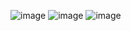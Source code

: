 ![image](https://github.com/DiannondEyes/ContactsApp/assets/53017160/f852574d-a86e-45a0-b63a-b5aa7ecb6c53)
![image](https://github.com/DiannondEyes/ContactsApp/assets/53017160/cd3dfbcb-10eb-4cb6-b1fc-dbbc1cb0883c)
![image](https://github.com/DiannondEyes/ContactsApp/assets/53017160/906f8e73-f639-4c54-bfcc-6b7c90406d20)

